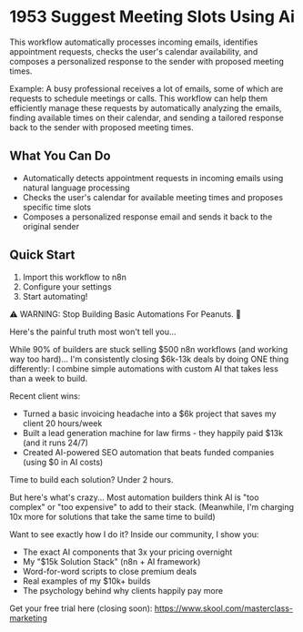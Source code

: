 # 1953 Suggest Meeting Slots Using Ai

This workflow automatically processes incoming emails, identifies appointment requests, checks the user's calendar availability, and composes a personalized response to the sender with proposed meeting times.

Example: A busy professional receives a lot of emails, some of which are requests to schedule meetings or calls. This workflow can help them efficiently manage these requests by automatically analyzing the emails, finding available times on their calendar, and sending a tailored response back to the sender with proposed meeting times.

## What You Can Do
- Automatically detects appointment requests in incoming emails using natural language processing
- Checks the user's calendar for available meeting times and proposes specific time slots
- Composes a personalized response email and sends it back to the original sender

## Quick Start
1. Import this workflow to n8n
2. Configure your settings
3. Start automating!

⚠️ WARNING: Stop Building Basic Automations For Peanuts. 🚫

Here's the painful truth most won't tell you...

While 90% of builders are stuck selling $500 n8n workflows (and working way too hard)...
I'm consistently closing $6k-13k deals by doing ONE thing differently:
I combine simple automations with custom AI that takes less than a week to build.

Recent client wins:
* Turned a basic invoicing headache into a $6k project that saves my client 20 hours/week
* Built a lead generation machine for law firms - they happily paid $13k (and it runs 24/7)
* Created AI-powered SEO automation that beats funded companies (using $0 in AI costs)

Time to build each solution? Under 2 hours.

But here's what's crazy...
Most automation builders think AI is "too complex" or "too expensive" to add to their stack.
(Meanwhile, I'm charging 10x more for solutions that take the same time to build)

Want to see exactly how I do it?
Inside our community, I show you:
* The exact AI components that 3x your pricing overnight
* My "$15k Solution Stack" (n8n + AI framework)
* Word-for-word scripts to close premium deals
* Real examples of my $10k+ builds
* The psychology behind why clients happily pay more

Get your free trial here (closing soon): https://www.skool.com/masterclass-marketing
